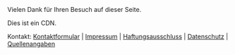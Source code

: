 <link rel="icon" href="https://new.pc-cdn.eu//favicon-32x32.png?v=b167ffb19084303c43ecd08fcbf3dbd6" type="image/png"/>
<link rel="manifest" href="https://new.pc-cdn.eu//manifest.webmanifest" crossorigin="anonymous"/>
<meta name="theme-color" content="#31BAFD"/>
<link rel="apple-touch-icon" sizes="48x48" href="https://new.pc-cdn.eu//icons/icon-48x48.png?v=b167ffb19084303c43ecd08fcbf3dbd6"/>
<link rel="apple-touch-icon" sizes="72x72" href="https://new.pc-cdn.eu//icons/icon-72x72.png?v=b167ffb19084303c43ecd08fcbf3dbd6"/>
<link rel="apple-touch-icon" sizes="96x96" href="https://new.pc-cdn.eu//icons/icon-96x96.png?v=b167ffb19084303c43ecd08fcbf3dbd6"/>
<link rel="apple-touch-icon" sizes="144x144" href="https://new.pc-cdn.eu//icons/icon-144x144.png?v=b167ffb19084303c43ecd08fcbf3dbd6"/>
<link rel="apple-touch-icon" sizes="192x192" href="https://new.pc-cdn.eu//icons/icon-192x192.png?v=b167ffb19084303c43ecd08fcbf3dbd6"/>
<link rel="apple-touch-icon" sizes="256x256" href="https://new.pc-cdn.eu//icons/icon-256x256.png?v=b167ffb19084303c43ecd08fcbf3dbd6"/>
<link rel="apple-touch-icon" sizes="384x384" href="https://new.pc-cdn.eu//icons/icon-384x384.png?v=b167ffb19084303c43ecd08fcbf3dbd6"/>
<link rel="apple-touch-icon" sizes="512x512" href="https://new.pc-cdn.eu//icons/icon-512x512.png?v=b167ffb19084303c43ecd08fcbf3dbd6"/>



<link rel="stylesheet" href="https://nipp.es/css/style.css?v=1.8" type="text/css" media="screen" />
<link rel="stylesheet" href="https://nipp.es/css/tablesorter.css?v=1.8" type="text/css" media="screen" />
<style type="text/css">
body {
background-image: url("/assets/images/overlay-pattern.png");
background-color: #31BAFD;
}
</style>


   

   

<div id="wrap">
Vielen Dank für Ihren Besuch auf dieser Seite. 

Dies ist ein CDN. 
</div>

   
   


<footer id="footer" role="contentinfo">


<p> 			
Kontakt: 			
<a href="https://nipp.es/kontakt">Kontaktformular</a> 
| 			
<a href="https://nipp.es/impressumn">Impressum</a> 
| 			
<a href="https://nipp.es/haftungsausschluss">Haftungsausschluss</a> 
| 			
<a href="https://nipp.es/datenschutz">Datenschutz</a> 
| 			
<a href="https://nipp.es/quellenangaben">Quellenangaben</a>

